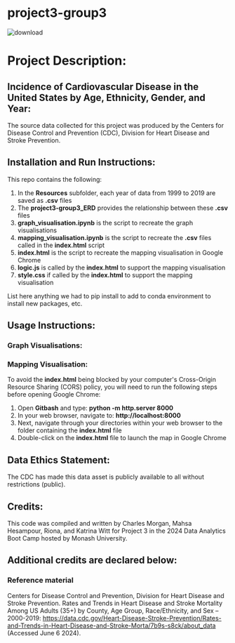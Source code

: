 # project3-group3

![download](https://github.com/K-G-Witt/project3-group3/assets/70048005/62a35724-741b-46c3-a663-bba10843c8af)

# Project Description:
## Incidence of Cardiovascular Disease in the United States by Age, Ethnicity, Gender, and Year:
The source data collected for this project was produced by the Centers for Disease Control and Prevention (CDC), Division for Heart Disease and Stroke Prevention. 

## Installation and Run Instructions:
This repo contains the following:
1. In the **Resources** subfolder, each year of data from 1999 to 2019 are saved as **.csv** files
2. The **project3-group3_ERD** provides the relationship between these **.csv** files
3. **graph_visualisation.ipynb** is the script to recreate the graph visualisations
4. **mapping_visualisation.ipynb** is the script to recreate the **.csv** files called in the **index.html** script
5. **index.html** is the script to recreate the mapping visualisation in Google Chrome
6. **logic.js** is called by the **index.html** to support the mapping visualisation
7. **style.css** if called by the **index.html** to support the mapping visualisation

List here anything we had to pip install to add to conda environment to install new packages, etc.


## Usage Instructions:

### Graph Visualisations:

### Mapping Visualisation:
To avoid the **index.html** being blocked by your computer's Cross-Origin Resource Sharing (CORS) policy, you will need to run the following steps before opening Google Chrome:
1. Open **Gitbash** and type: **python -m http.server 8000**
2. In your web browser, navigate to: **http://localhost:8000**
3. Next, navigate through your directories within your web browser to the folder containing the **index.html** file
4. Double-click on the **index.html** file to launch the map in Google Chrome




## Data Ethics Statement:
The CDC has made this data asset is publicly available to all without restrictions (public).



## Credits:
This code was compiled and written by Charles Morgan, Mahsa Hesampour, Riona, and Katrina Witt for Project 3 in the 2024 Data Analytics Boot Camp hosted by Monash University. 

## Additional credits are declared below:

### Reference material
Centers for Disease Control and Prevention, Division for Heart Disease and Stroke Prevention. Rates and Trends in Heart Disease and Stroke Mortality Among US Adults (35+) by County, Age Group, Race/Ethnicity, and Sex – 2000-2019: https://data.cdc.gov/Heart-Disease-Stroke-Prevention/Rates-and-Trends-in-Heart-Disease-and-Stroke-Morta/7b9s-s8ck/about_data (Accessed June 6 2024).



